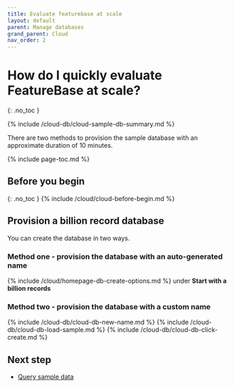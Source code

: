 ```yaml
---
title: Evaluate featurebase at scale
layout: default
parent: Manage databases
grand_parent: Cloud
nav_order: 2
---
```


# How do I quickly evaluate FeatureBase at scale?
{: .no_toc }

{% include /cloud-db/cloud-sample-db-summary.md %}

There are two methods to provision the sample database with an approximate duration of 10 minutes.

{% include page-toc.md %}

## Before you begin
{: .no_toc }
{% include /cloud/cloud-before-begin.md %}

## Provision a billion record database

You can create the database in two ways.

### Method one - provision the database with an auto-generated name

{% include /cloud/homepage-db-create-options.md %} under **Start with a billion records**

### Method two - provision the database with a custom name

{% include /cloud-db/cloud-db-new-name.md %}
{% include /cloud-db/cloud-db-load-sample.md %}
{% include /cloud-db/cloud-db-click-create.md %}

## Next step

* [Query sample data](/docs/cloud/cloud-query/cloud-query-data)
